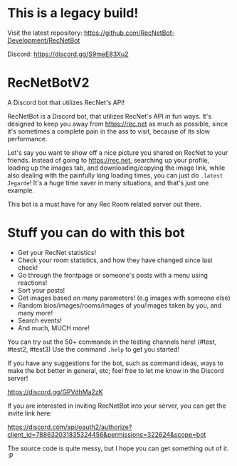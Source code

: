 # This is a legacy build!
Visit the latest repository: https://github.com/RecNetBot-Development/RecNetBot

Discord: https://discord.gg/S9meE83Xu2

# RecNetBotV2
A Discord bot that utilizes RecNet's API!

RecNetBot is a Discord bot, that utilizes RecNet's API in fun ways. It's designed to keep you away from https://rec.net as much as possible, since it's sometimes a complete pain in the ass to visit, because of its slow performance. 

Let's say you want to show off a nice picture you shared on RecNet to your friends. Instead of going to https://rec.net, searching up your profile, loading up the images tab, and downloading/copying the image link, while also dealing with the painfully long loading times, you can just do `.latest Jegarde`! It's a huge time saver in many situations, and that's just one example.

This bot is a must have for any Rec Room related server out there.

# Stuff you can do with this bot
- Get your RecNet statistics!
- Check your room statistics, and how they have changed since last check!
- Go through the frontpage or someone's posts with a menu using reactions!
- Sort your posts!
- Get images based on many parameters! (e.g images with someone else)
- Random bios/images/rooms/images of you/images taken by you, and many more!
- Search events!
- And much, MUCH more!

You can try out the 50+ commands in the testing channels here! (#test, #test2, #test3) Use the command `.help` to get you started!
 
If you have any suggestions for the bot, such as command ideas, ways to make the bot better in general, etc; feel free to let me know in the Discord server!

https://discord.gg/GPVdhMa2zK

If you are interested in inviting RecNetBot into your server, you can get the invite link here:

https://discord.com/api/oauth2/authorize?client_id=788632031835324456&permissions=322624&scope=bot

The source code is quite messy, but I hope you can get something out of it. :P

